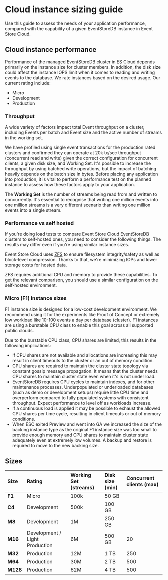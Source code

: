 # Cloud instance sizing guide

Use this guide to assess the needs of your application performance, compared with the capability of a given EventStoreDB instance in Event Store Cloud.

## Cloud instance performance  

Performance of the managed EventStoreDB cluster in ES Cloud depends primarily on the instance size for cluster members. In addition, the disk size could affect the instance IOPS limit when it comes to reading and writing events to the database.
We rate instances based on the desired usage. Our current rating include:

* Micro 
* Development
* Production 

### Throughput

A wide variety of factors impact total Event throughput on a cluster, including Events per batch and Event size and the active number of streams in the working set.

We have profiled using single event transactions for the production rated clusters and confirmed they can operate at 20k tx/sec throughput (concurrent read and write) given the correct configuration for concurrent clients, a given disk size, and Working Set. It's possible to increase the throughput by using batched write operations, but the impact of batching heavily depends on the batch size in bytes. Before placing any application into production, it is vital to perform a performance test on the planned instance to assess how these factors apply to your application.

The **Working Set** is the number of streams being read from and written to concurrently. It's essential to recognise that writing one million events into one million streams is a very different scenario than writing one million events into a single stream.

### Performance vs self hosted

If you're doing load tests to compare Event Store Cloud EventStoreDB clusters to self-hosted ones, you need to consider the following things. The results may differ even if you're using similar instance sizes.

Event Store Cloud uses [ZFS](https://en.wikipedia.org/wiki/ZFS) to ensure filesystem integrity/safety as well as block-level compression. Thanks to that, we're minimizing IOPs and lower storage costs for hosted data.

ZFS requires additional CPU and memory to provide these capabilities. To get the relevant comparison, you should use a similar configuration on the self-hosted environment.

### Micro (F1) instance sizes
F1 instance size is designed for a low-cost development environment. We recommend using it for the experiments like Proof of Concept or extremely low workload like 10-100 events a day per database (cluster). F1 instances are using a burstable CPU class to enable this goal across all supported public clouds.

Due to the burstable CPU class, CPU shares are limited, this results in the following implications:
- If CPU shares are not available and allocations are increasing this may result in client timeouts to the cluster or an out of memory condition.
- CPU shares are required to maintain the cluster state topology via constant gossip message propagation. It means that the cluster needs CPU shares to maintain cluster state even when it's is not under load.
- EventStoreDB requires CPU cycles to maintain indexes, and for other maintenance processes. Underpopulated or underloaded databases (such as demo or development setups) require little CPU time and overperform compared to fully populated systems with consistent throughput. Expect performance to level off as workloads increase.
- If a continuous load is applied it may be possible to exhaust the allowed CPU shares per time cycle, resulting in client timeouts or out of memory conditions.
- When ESC exited Preview and went into GA we increased the size of the backing instance type as the original F1 instance size was too small to provide enough memory and CPU shares to maintain cluster state adequately even at extremely low volumes. A backup and restore is required to move to the new backing size.

## Sizes

| Size | Rating | Working Set (streams) | Disk size (min) | Concurrent clients (max) |
| :--- | :----- | :---------- | :-------- | :--- |
| **F1** | Micro | 100k | 50 GB |  |
| **C4** | Development | 500k | 100 GB |  |
| **M8** | Development | 1M | 250 GB |  |
| **M16** | Development / Light Production | 6M | 500 GB | 20 |
| **M32** | Production | 12M | 1 TB | 250 |
| **M64** | Production | 30M | 2 TB | 500 |
| **M128** | Production | 62M | 4 TB | 500 |
